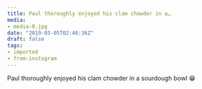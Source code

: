 ```yaml
---
title: Paul thoroughly enjoyed his clam chowder in a…
media:
- media-0.jpg
date: "2019-03-05T02:46:36Z"
draft: false
tags:
- imported
- from-instagram
---
```

Paul thoroughly enjoyed his clam chowder in a sourdough bowl 😁
